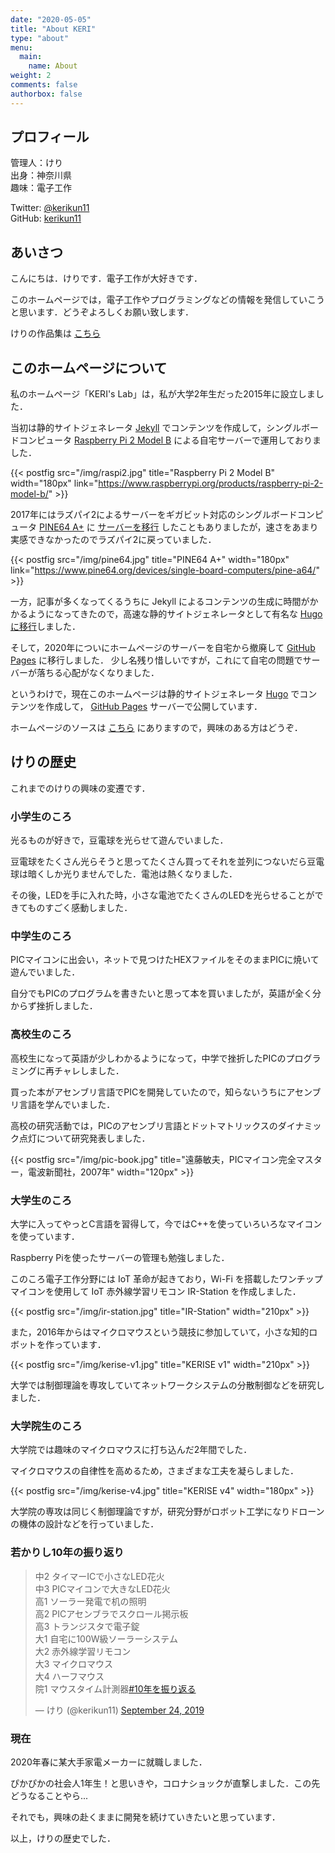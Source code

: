 ```yaml
---
date: "2020-05-05"
title: "About KERI"
type: "about"
menu:
  main:
    name: About
weight: 2
comments: false
authorbox: false
---
```


## プロフィール

管理人：けり  
出身：神奈川県  
趣味：電子工作  

Twitter: [@kerikun11](http://twitter.com/kerikun11)  
GitHub:  [kerikun11](http://github.com/kerikun11)

## あいさつ

こんにちは．けりです．電子工作が大好きです．

このホームページでは，電子工作やプログラミングなどの情報を発信していこうと思います．どうぞよろしくお願い致します．

けりの作品集は [こちら](/works/)

## このホームページについて

私のホームページ「KERI's Lab」は，私が大学2年生だった2015年に設立しました．

当初は静的サイトジェネレータ [Jekyll](http://jekyllrb-ja.github.io/) でコンテンツを作成して，シングルボードコンピュータ [Raspberry Pi 2 Model B](https://www.raspberrypi.org/products/raspberry-pi-2-model-b/) による自宅サーバーで運用しておりました．

{{< postfig src="/img/raspi2.jpg" title="Raspberry Pi 2 Model B" width="180px" link="https://www.raspberrypi.org/products/raspberry-pi-2-model-b/" >}}

2017年にはラズパイ2によるサーバーをギガビット対応のシングルボードコンピュータ [PINE64 A+](https://www.pine64.org/devices/single-board-computers/pine-a64/) に [サーバーを移行](/posts/2017-05-07-new-pine64/) したこともありましたが，速さをあまり実感できなかったのでラズパイ2に戻っていました．

{{< postfig src="/img/pine64.jpg" title="PINE64 A+" width="180px" link="https://www.pine64.org/devices/single-board-computers/pine-a64/" >}}

一方，記事が多くなってくるうちに Jekyll によるコンテンツの生成に時間がかかるようになってきたので，高速な静的サイトジェネレータとして有名な [Hugoに移行](/posts/2017-08-29-hugo-migration/)しました．

そして，2020年についにホームページのサーバーを自宅から撤廃して [GitHub Pages](https://pages.github.com/) に移行しました．
少し名残り惜しいですが，これにて自宅の問題でサーバーが落ちる心配がなくなりました．

というわけで，現在このホームページは静的サイトジェネレータ [Hugo](https://gohugo.io/) でコンテンツを作成して， [GitHub Pages](https://pages.github.com/) サーバーで公開しています．

ホームページのソースは [こちら](https://github.com/kerikun11/kerikun11.github.io) にありますので，興味のある方はどうぞ．

## けりの歴史

これまでのけりの興味の変遷です．

### 小学生のころ

光るものが好きで，豆電球を光らせて遊んでいました．

豆電球をたくさん光らそうと思ってたくさん買ってそれを並列につないだら豆電球は暗くしか光りませんでした．電池は熱くなりました．

その後，LEDを手に入れた時，小さな電池でたくさんのLEDを光らせることができてものすごく感動しました．

### 中学生のころ

PICマイコンに出会い，ネットで見つけたHEXファイルをそのままPICに焼いて遊んでいました．

自分でもPICのプログラムを書きたいと思って本を買いましたが，英語が全く分からず挫折しました．

### 高校生のころ

高校生になって英語が少しわかるようになって，中学で挫折したPICのプログラミングに再チャレしました．

買った本がアセンブリ言語でPICを開発していたので，知らないうちにアセンブリ言語を学んでいました．

高校の研究活動では，PICのアセンブリ言語とドットマトリックスのダイナミック点灯について研究発表しました．

{{< postfig src="/img/pic-book.jpg" title="遠藤敏夫，PICマイコン完全マスター，電波新聞社，2007年" width="120px" >}}

### 大学生のころ

大学に入ってやっとC言語を習得して，今ではC++を使っていろいろなマイコンを使っています．

Raspberry Piを使ったサーバーの管理も勉強しました．

このころ電子工作分野には IoT 革命が起きており，Wi-Fi を搭載したワンチップマイコンを使用して IoT 赤外線学習リモコン IR-Station を作成しました．

{{< postfig src="/img/ir-station.jpg" title="IR-Station" width="210px" >}}

また，2016年からはマイクロマウスという競技に参加していて，小さな知的ロボットを作っています．

{{< postfig src="/img/kerise-v1.jpg" title="KERISE v1" width="210px" >}}

大学では制御理論を専攻していてネットワークシステムの分散制御などを研究しました．

### 大学院生のころ

大学院では趣味のマイクロマウスに打ち込んだ2年間でした．

マイクロマウスの自律性を高めるため，さまざまな工夫を凝らしました．

{{< postfig src="/img/kerise-v4.jpg" title="KERISE v4" width="180px" >}}

大学院の専攻は同じく制御理論ですが，研究分野がロボット工学になりドローンの機体の設計などを行っていました．

### 若かりし10年の振り返り

<blockquote class="twitter-tweet"><p lang="ja" dir="ltr">中2 タイマーICで小さなLED花火<br>中3 PICマイコンで大きなLED花火<br>高1 ソーラー発電で机の照明<br>高2 PICアセンブラでスクロール掲示板<br>高3 トランジスタで電子錠<br>大1 自宅に100W級ソーラーシステム<br>大2 赤外線学習リモコン<br>大3 マイクロマウス<br>大4 ハーフマウス<br>院1 マウスタイム計測器<a href="https://twitter.com/hashtag/10%E5%B9%B4%E3%82%92%E6%8C%AF%E3%82%8A%E8%BF%94%E3%82%8B?src=hash&amp;ref_src=twsrc%5Etfw">#10年を振り返る</a></p>&mdash; けり (@kerikun11) <a href="https://twitter.com/kerikun11/status/1176485703380692993?ref_src=twsrc%5Etfw">September 24, 2019</a></blockquote> <script async src="https://platform.twitter.com/widgets.js" charset="utf-8"></script>

### 現在

2020年春に某大手家電メーカーに就職しました．

ぴかぴかの社会人1年生！と思いきや，コロナショックが直撃しました．この先どうなることやら...

それでも，興味の赴くままに開発を続けていきたいと思っています．

以上，けりの歴史でした．
